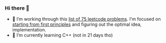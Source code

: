 ### Hi there 👋

- 🔭 I’m working through this [list of 75 leetcode problems](https://commoncreed.io/2020/02/22/75-leetcode-curated-questions). I'm focused on [starting from first principles](https://sprjg.github.io/categories/algos/) and figuring out the optimal idea, implementation.
- 🌱 I’m currently learning C++ (not in 21 days tho)
<!--
- 👯 I’m looking to collaborate on ...
- 🤔 I’m looking for help with ...
- 💬 Ask me about ...
- 📫 How to reach me: ...
- 😄 Pronouns: ...
- ⚡ Fun fact: ...
-->
